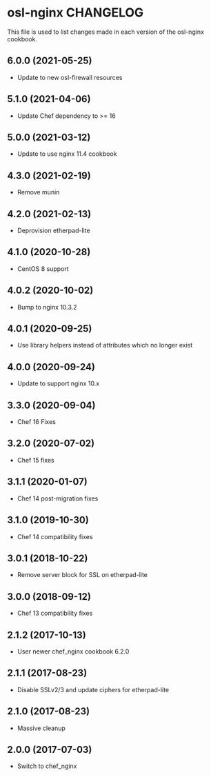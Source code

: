 osl-nginx CHANGELOG
===================

This file is used to list changes made in each version of the
osl-nginx cookbook.

6.0.0 (2021-05-25)
------------------
- Update to new osl-firewall resources

5.1.0 (2021-04-06)
------------------
- Update Chef dependency to >= 16

5.0.0 (2021-03-12)
------------------
- Update to use nginx 11.4 cookbook

4.3.0 (2021-02-19)
------------------
- Remove munin

4.2.0 (2021-02-13)
------------------
- Deprovision etherpad-lite

4.1.0 (2020-10-28)
------------------
- CentOS 8 support

4.0.2 (2020-10-02)
------------------
- Bump to nginx 10.3.2

4.0.1 (2020-09-25)
------------------
- Use library helpers instead of attributes which no longer exist

4.0.0 (2020-09-24)
------------------
- Update to support nginx 10.x

3.3.0 (2020-09-04)
------------------
- Chef 16 Fixes

3.2.0 (2020-07-02)
------------------
- Chef 15 fixes

3.1.1 (2020-01-07)
------------------
- Chef 14 post-migration fixes

3.1.0 (2019-10-30)
------------------
- Chef 14 compatibility fixes

3.0.1 (2018-10-22)
------------------
- Remove server block for SSL on etherpad-lite

3.0.0 (2018-09-12)
------------------
- Chef 13 compatibility fixes

2.1.2 (2017-10-13)
------------------
- User newer chef_nginx cookbook 6.2.0

2.1.1 (2017-08-23)
------------------
- Disable SSLv2/3 and update ciphers for etherpad-lite

2.1.0 (2017-08-23)
------------------
- Massive cleanup

2.0.0 (2017-07-03)
------------------
- Switch to chef_nginx
